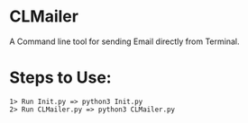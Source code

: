 # CLMailer
A Command line tool for sending Email directly from Terminal.

# Steps to Use:
    1> Run Init.py => python3 Init.py
    2> Run CLMailer.py => python3 CLMailer.py
